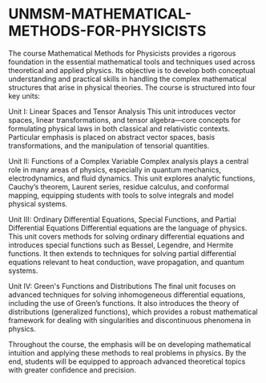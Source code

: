 # UNMSM-MATHEMATICAL-METHODS-FOR-PHYSICISTS

The course Mathematical Methods for Physicists provides a rigorous foundation in the essential mathematical tools and techniques used across theoretical and applied physics. Its objective is to develop both conceptual understanding and practical skills in handling the complex mathematical structures that arise in physical theories. The course is structured into four key units:

Unit I: Linear Spaces and Tensor Analysis
This unit introduces vector spaces, linear transformations, and tensor algebra—core concepts for formulating physical laws in both classical and relativistic contexts. Particular emphasis is placed on abstract vector spaces, basis transformations, and the manipulation of tensorial quantities.

Unit II: Functions of a Complex Variable
Complex analysis plays a central role in many areas of physics, especially in quantum mechanics, electrodynamics, and fluid dynamics. This unit explores analytic functions, Cauchy’s theorem, Laurent series, residue calculus, and conformal mapping, equipping students with tools to solve integrals and model physical systems.

Unit III: Ordinary Differential Equations, Special Functions, and Partial Differential Equations
Differential equations are the language of physics. This unit covers methods for solving ordinary differential equations and introduces special functions such as Bessel, Legendre, and Hermite functions. It then extends to techniques for solving partial differential equations relevant to heat conduction, wave propagation, and quantum systems.

Unit IV: Green's Functions and Distributions
The final unit focuses on advanced techniques for solving inhomogeneous differential equations, including the use of Green’s functions. It also introduces the theory of distributions (generalized functions), which provides a robust mathematical framework for dealing with singularities and discontinuous phenomena in physics.

Throughout the course, the emphasis will be on developing mathematical intuition and applying these methods to real problems in physics. By the end, students will be equipped to approach advanced theoretical topics with greater confidence and precision.









